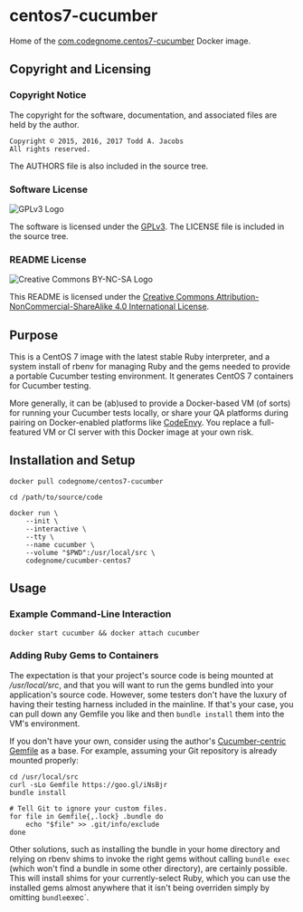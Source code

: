 # centos7-cucumber

Home of the [com.codegnome.centos7-cucumber][6] Docker image.

## Copyright and Licensing

### Copyright Notice

The copyright for the software, documentation, and associated files are
held by the author.

    Copyright © 2015, 2016, 2017 Todd A. Jacobs
    All rights reserved.

The AUTHORS file is also included in the source tree.

### Software License

![GPLv3 Logo][1]

The software is licensed under the [GPLv3][2]. The LICENSE file is
included in the source tree.

### README License

![Creative Commons BY-NC-SA Logo][3]

This README is licensed under the [Creative Commons
Attribution-NonCommercial-ShareAlike 4.0 International License][4].

## Purpose

This is a CentOS 7 image with the latest stable Ruby interpreter, and a
system install of rbenv for managing Ruby and the gems needed to provide
a portable Cucumber testing environment. It generates CentOS 7
containers for Cucumber testing.

More generally, it can be (ab)used to provide a Docker-based VM (of
sorts) for running your Cucumber tests locally, or share your QA
platforms during pairing on Docker-enabled platforms like [CodeEnvy][5].
You replace a full-featured VM or CI server with this Docker image at
your own risk.

## Installation and Setup

    docker pull codegnome/centos7-cucumber

    cd /path/to/source/code

    docker run \
        --init \
        --interactive \
        --tty \
        --name cucumber \
        --volume "$PWD":/usr/local/src \
        codegnome/cucumber-centos7

## Usage

### Example Command-Line Interaction

    docker start cucumber && docker attach cucumber

### Adding Ruby Gems to Containers
The expectation is that your project's source code is being mounted at
*/usr/local/src*, and that you will want to run the gems bundled into
your application's source code. However, some testers don't have the
luxury of having their testing harness included in the mainline. If
that's your case, you can pull down any Gemfile you like and then
`bundle install` them into the VM's environment.

If you don't have your own, consider using the author's
[Cucumber-centric Gemfile][7] as a base. For example, assuming your Git
repository is already mounted properly:

    cd /usr/local/src
    curl -sLo Gemfile https://goo.gl/iNsBjr
    bundle install

    # Tell Git to ignore your custom files.
    for file in Gemfile{,.lock} .bundle do
        echo "$file" >> .git/info/exclude
    done

Other solutions, such as installing the bundle in your home directory
and relying on rbenv shims to invoke the right gems without calling
`bundle exec` (which won't find a bundle in some other directory), are
certainly possible. This will install shims for your currently-select
Ruby, which you can use the installed gems almost anywhere that it isn't
being overriden simply by omitting `bundle`exec`.


[1]: http://www.gnu.org/graphics/gplv3-88x31.png
[2]: http://www.gnu.org/copyleft/gpl.html
[3]: http://i.creativecommons.org/l/by-nc-sa/3.0/us/88x31.png
[4]: https://creativecommons.org/licenses/by-nc-sa/4.0/
[5]: https://codenvy.io
[6]: https://hub.docker.com/r/codegnome/cucumber-centos7/
[7]: https://goo.gl/iNsBjr
